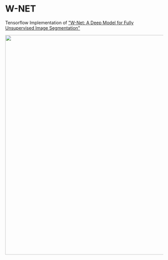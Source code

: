 # W-NET
Tensorflow Implementation of ["W-Net: A Deep Model for Fully Unsupervised Image Segmentation"](https://arxiv.org/pdf/1711.08506.pdf)

<img width = "700" heigth = "700" src = https://user-images.githubusercontent.com/37679460/118472962-6da32680-b744-11eb-9d2a-16e5de08d2f8.png>
